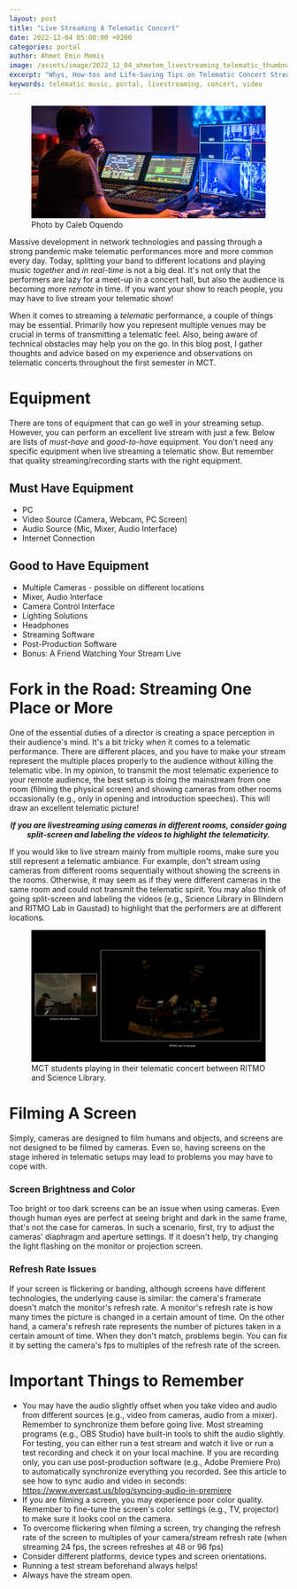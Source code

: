 ```yaml
---
layout: post
title: "Live Streaming A Telematic Concert"
date: 2022-12-04 05:00:00 +0200
categories: portal
author: Ahmet Emin Memis
image: /assets/image/2022_12_04_ahmetem_livestreaming_telematic_thumbnail.jpg
excerpt: "Whys, How-tos and Life-Saving Tips on Telematic Concert Streaming."
keywords: telematic music, portal, livestreaming, concert, video
---
```

<figure>
   <img
      src="/assets/image/2022_12_04_ahmetem_livestreaming_telematic.jpg"
   />
   <figcaption>Photo by Caleb Oquendo</figcaption>
</figure>

Massive development in network technologies and passing through a strong pandemic make telematic performances more and more common every day. Today, splitting your band to different locations and playing music *together* and *in real-time* is not a big deal. It's not only that the performers are lazy for a meet-up in a concert hall, but also the audience is becoming more *remote* in time. If you want your show to reach people, you may have to live stream your telematic show!

When it comes to streaming a _telematic_ performance, a couple of things may be essential. Primarily how you represent multiple venues may be crucial in terms of transmitting a telematic feel. Also, being aware of technical obstacles may help you on the go. In this blog post, I gather thoughts and advice based on my experience and observations on telematic concerts throughout the first semester in MCT.

# Equipment
There are tons of equipment that can go well in your streaming setup. However, you can perform an excellent live stream with just a few. Below are lists of _must-have_ and _good-to-have_ equipment. You don't need any specific equipment when live streaming a telematic show. But remember that quality streaming/recording starts with the right equipment.

## Must Have Equipment
- PC
- Video Source (Camera, Webcam, PC Screen)
- Audio Source (Mic, Mixer, Audio Interface)
- Internet Connection

## Good to Have Equipment
- Multiple Cameras - possible on different locations
- Mixer, Audio Interface
- Camera Control Interface
- Lighting Solutions
- Headphones
- Streaming Software
- Post-Production Software
- Bonus: A Friend Watching Your Stream Live

# Fork in the Road: Streaming One Place or More
One of the essential duties of a director is creating a space perception in their audience's mind. It's a bit tricky when it comes to a telematic performance. There are different places, and you have to make your stream represent the multiple places properly to the audience without killing the telematic vibe.
In my opinion, to transmit the most telematic experience to your remote audience, the best setup is doing the mainstream from one room (filming the physical screen) and showing cameras from other rooms occasionally (e.g., only in opening and introduction speeches). This will draw an excellent telematic picture!

<p style="text-align: center; font-style: italic; font-weight: bold;">If you are livestreaming using cameras in different rooms, consider going split-screen and labeling the videos to highlight the telematicity.</p>

If you would like to live stream mainly from multiple rooms, make sure you still represent a telematic ambiance. For example, don't stream using cameras from different rooms sequentially without showing the screens in the rooms. Otherwise, it may seem as if they were different cameras in the same room and could not transmit the telematic spirit. You may also think of going split-screen and labeling the videos (e.g., Science Library in Blindern and RITMO Lab in Gaustad) to highlight that the performers are at different locations.

<figure>
   <img
      src="/assets/image/2022_12_04_ahmetem_livestreaming_telematic_2.PNG"
   />
   <figcaption>MCT students playing in their telematic concert between RITMO and Science Library.</figcaption>
</figure>

# Filming A Screen
Simply, cameras are designed to film humans and objects, and screens are not designed to be filmed by cameras. Even so, having screens on the stage inhered in telematic setups may lead to problems you may have to cope with.
### Screen Brightness and Color
Too bright or too dark screens can be an issue when using cameras. Even though human eyes are perfect at seeing bright and dark in the same frame, that's not the case for cameras. In such a scenario, first, try to adjust the cameras' diaphragm and aperture settings. If it doesn't help, try changing the light flashing on the monitor or projection screen.
### Refresh Rate Issues
If your screen is flickering or banding, although screens have different technologies, the underlying cause is similar: the camera's framerate doesn't match the monitor's refresh rate. A monitor's refresh rate is how many times the picture is changed in a certain amount of time. On the other hand, a camera's refresh rate represents the number of pictures taken in a certain amount of time. When they don't match, problems begin. You can fix it by setting the camera's fps to multiples of the refresh rate of the screen.

# Important Things to Remember
- You may have the audio slightly offset when you take video and audio from different sources (e.g., video from cameras, audio from a mixer). Remember to synchronize them before going live. Most streaming programs (e.g., OBS Studio) have built-in tools to shift the audio slightly. For testing, you can either run a test stream and watch it live or run a test recording and check it on your local machine. If you are recording only, you can use post-production software (e.g., Adobe Premiere Pro) to automatically synchronize everything you recorded. See this article to see how to sync audio and video in seconds: https://www.evercast.us/blog/syncing-audio-in-premiere
- If you are filming a screen, you may experience poor color quality. Remember to fine-tune the screen's color settings (e.g., TV, projector) to make sure it looks cool on the camera.
- To overcome flickering when filming a screen, try changing the refresh rate of the screen to multiples of your camera/stream refresh rate (when streaming 24 fps, the screen refreshes at 48 or 96 fps)
- Consider different platforms, device types and screen orientations.
- Running a test stream beforehand always helps!
- Always have the stream open.